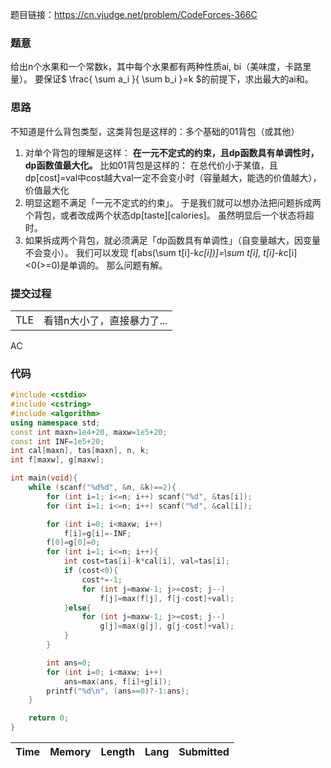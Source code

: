 题目链接：<https://cn.vjudge.net/problem/CodeForces-366C>

### 题意
给出n个水果和一个常数k，其中每个水果都有两种性质ai, bi（美味度，卡路里量）。
要保证$ \frac{ \sum a_i }{ \sum b_i }=k $的前提下，求出最大的ai和。

### 思路
不知道是什么背包类型，这类背包是这样的：多个基础的01背包（或其他）
1. 对单个背包的理解是这样：
**在一元不定式的约束，且dp函数具有单调性时，dp函数值最大化。**
比如01背包是这样的：
在总代价小于某值，且dp[cost]=val中cost越大val一定不会变小时（容量越大，能选的价值越大），价值最大化
2. 明显这题不满足「一元不定式的约束」。
于是我们就可以想办法把问题拆成两个背包，或者改成两个状态dp[taste][calories]。
虽然明显后一个状态将超时。
3. 如果拆成两个背包，就必须满足「dp函数具有单调性」（自变量越大，因变量不会变小）。
我们可以发现 f[abs(\sum t[i]-k*c[i])]=\sum t[i], t[i]-k*c[i]<0(>=0)是单调的。
那么问题有解。

### 提交过程
|||
:-|:-
TLE|看错n大小了，直接暴力了...
AC

### 代码
```cpp
#include <cstdio>
#include <cstring>
#include <algorithm>
using namespace std;
const int maxn=1e4+20, maxw=1e5+20;
const int INF=1e5+20;
int cal[maxn], tas[maxn], n, k;
int f[maxw], g[maxw];

int main(void){
    while (scanf("%d%d", &n, &k)==2){
        for (int i=1; i<=n; i++) scanf("%d", &tas[i]);
        for (int i=1; i<=n; i++) scanf("%d", &cal[i]);

        for (int i=0; i<maxw; i++)
            f[i]=g[i]=-INF;
        f[0]=g[0]=0;
        for (int i=1; i<=n; i++){
            int cost=tas[i]-k*cal[i], val=tas[i];
            if (cost<0){
                cost*=-1;
                for (int j=maxw-1; j>=cost; j--)
                    f[j]=max(f[j], f[j-cost]+val);
            }else{
                for (int j=maxw-1; j>=cost; j--)
                    g[j]=max(g[j], g[j-cost]+val);
            }
        }

        int ans=0;
        for (int i=0; i<maxw; i++)
            ans=max(ans, f[i]+g[i]);
        printf("%d\n", (ans==0)?-1:ans);
    }

    return 0;
}

```

Time|Memory|Length|Lang|Submitted
:-:|:-:|:-:|:-:|:-: